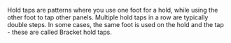 Hold taps are patterns where you use one foot for a hold, while using the other foot to tap other panels. Multiple hold taps in a row are typically double steps. In some cases, the same foot is used on the hold and the tap - these are called Bracket hold taps.